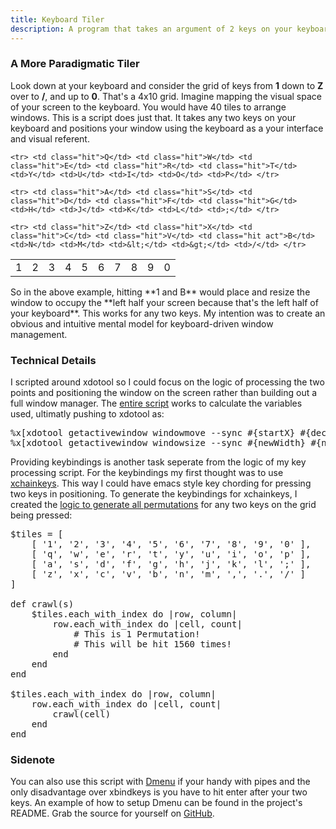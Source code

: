 ```yaml
---
title: Keyboard Tiler
description: A program that takes an argument of 2 keys on your keyboard and maps your window to the screen using the keyboard grid as referent.
---
```


### A More Paradigmatic Tiler
Look down at your keyboard and consider the grid of keys from **1** down to **Z** over to **/**, and up to **0**. That's a 4x10 grid. Imagine mapping the visual space of your screen to the keyboard. You would have 40 tiles to arrange windows. This is a script does just that. It takes any two keys on your keyboard and positions your window using the keyboard as a your interface and visual referent. 


<table id="keyboard">
	<tr> <td class="hit act">1</td> <td class="hit">2</td> <td class="hit">3</td> <td class="hit">4</td> <td class="hit">5</td> <td>6</td> <td>7</td> <td>8</td> <td>9</td> <td>0</td> </tr>

	<tr> <td class="hit">Q</td> <td class="hit">W</td> <td class="hit">E</td> <td class="hit">R</td> <td class="hit">T</td> <td>Y</td> <td>U</td> <td>I</td> <td>O</td> <td>P</td> </tr>

	<tr> <td class="hit">A</td> <td class="hit">S</td> <td class="hit">D</td> <td class="hit">F</td> <td class="hit">G</td> <td>H</td> <td>J</td> <td>K</td> <td>L</td> <td>;</td> </tr>

	<tr> <td class="hit">Z</td> <td class="hit">X</td> <td class="hit">C</td> <td class="hit">V</td> <td class="hit act">B</td> <td>N</td> <td>M</td> <td>&lt;</td> <td>&gt;</td> <td>/</td> </tr>
</table>
So in the above example, hitting **1 and B** would place and resize the window to occupy the **left half your screen because that's the left half of your keyboard**. This works for any two keys.  My intention was to create an obvious and intuitive mental model for keyboard-driven window management.


### Technical Details 

I scripted around xdotool so I could focus on the logic of processing the two points and positioning the window on the screen rather than building out a full window manager. The [entire script](http://github.com/mil/keyboard-tiler/blob/master/keyboard-tiler.rb) works to calculate the variables used, ultimatly pushing to xdotool as:

<pre class="sh_ruby">
%x[xdotool getactivewindow windowmove --sync #{startX} #{decorationsHeight + startY}]
%x[xdotool getactivewindow windowsize --sync #{newWidth} #{newHeight - (decorationsHeight * 2)}]
</pre>

Providing keybindings is another task seperate from the logic of my key processing script. For the keybindings my first thought was to use [xchainkeys](http://code.google.com/p/xchainkeys). This way I could have emacs style key chording for pressing two keys in positioning.  To generate the keybindings for xchainkeys, I created the [logic to generate all permutations](https://github.com/mil/keyboard-tiler/blob/master/utils/generate-xchains.rb) for any two keys on the grid being pressed:

<pre class="sh_ruby">
$tiles = [
	[ '1', '2', '3', '4', '5', '6', '7', '8', '9', '0' ],
	[ 'q', 'w', 'e', 'r', 't', 'y', 'u', 'i', 'o', 'p' ],
	[ 'a', 's', 'd', 'f', 'g', 'h', 'j', 'k', 'l', ';' ],
	[ 'z', 'x', 'c', 'v', 'b', 'n', 'm', ',', '.', '/' ]
]

def crawl(s)
	$tiles.each_with_index do |row, column|
		row.each_with_index do |cell, count|	
			# This is 1 Permutation! 
			# This will be hit 1560 times!
		end
	end
end

$tiles.each_with_index do |row, column|
	row.each_with_index do |cell, count|
		crawl(cell)
	end
end
</pre>

### Sidenote
You can also use this script with [Dmenu](http://tools.suckless.org/dmenu/) if your handy with pipes and the only disadvantage over xbindkeys is you have to hit enter after your two keys. An example of how to setup Dmenu can be found in the project's README.  Grab the source for yourself on [GitHub](http://github.com/mil/keyboard-tiler).
